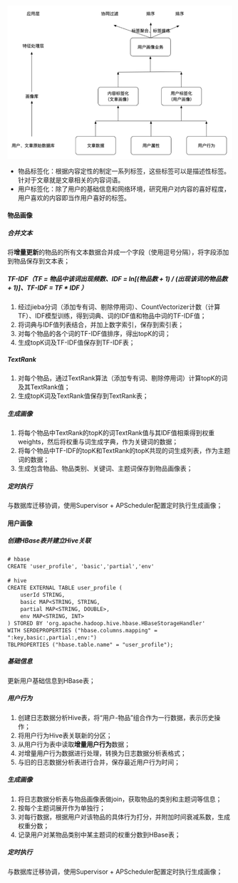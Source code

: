 ![image-20200904184649192](构建画像.assets/1.png)

- 物品标签化：根据内容定性的制定一系列标签，这些标签可以是描述性标签。针对于文章就是文章相关的内容词语。
- 用户标签化：除了用户的基础信息和网络环境，研究用户对内容的喜好程度，用户喜欢的内容即当作用户喜好的标签。



#### 物品画像

##### 合并文本
将**增量更新**的物品的所有文本数据合并成一个字段（使用逗号分隔），将字段添加到物品保存到文本表；

##### TF-IDF（TF = 物品中该词出现频数、IDF = ln[(物品数 + 1) / (出现该词的物品数 + 1)]、TF-IDF = TF * IDF ）

1. 经过jieba分词（添加专有词、剔除停用词）、CountVectorizer计数（计算TF）、IDF模型训练，得到词典、词的IDF值和物品中词的TF-IDF值；
2. 将词典与IDF值列表结合，并加上数字索引，保存到索引表；
3. 对每个物品的各个词的TF-IDF值排序，得出topK的词；
4. 生成topK词及TF-IDF值保存到TF-IDF表；

##### TextRank

1. 对每个物品，通过TextRank算法（添加专有词、剔除停用词）计算topK的词及其TextRank值；
3. 生成topK词及TextRank值保存到TextRank表；

##### 生成画像

1. 将每个物品中TextRank的topK的词TextRank值与其IDF值相乘得到权重weights，然后将权重与词生成字典，作为关键词的数据；
2. 将每个物品中TF-IDF的topK和TextRank的topK共现的词生成列表，作为主题词的数据；
3. 生成包含物品、物品类别、关键词、主题词保存到物品画像表；

##### 定时执行

与数据库迁移协调，使用Supervisor + APScheduler配置定时执行生成画像；



#### 用户画像

##### 创建HBase表并建立Hive关联

```
# hbase
CREATE 'user_profile', 'basic','partial','env'

# hive
CREATE EXTERNAL TABLE user_profile (
	userId STRING,
	basic MAP<STRING, STRING,
	partial MAP<STRING, DOUBLE>,
	env MAP<STRING, INT>
) STORED BY 'org.apache.hadoop.hive.hbase.HBaseStorageHandler'
WITH SERDEPROPERTIES ("hbase.columns.mapping" = ":key,basic:,partial:,env:")
TBLPROPERTIES ("hbase.table.name" = "user_profile");
```

##### 基础信息

更新用户基础信息到HBase表；

##### 用户行为

1. 创建日志数据分析Hive表，将“用户-物品”组合作为一行数据，表示历史操作；
2. 将用户行为Hive表关联新的分区；
3. 从用户行为表中读取**增量用户行为**数据；
4. 对增量用户行为数据进行处理，转换为日志数据分析表格式；
5. 与旧的日志数据分析表进行合并，保存最近用户行为时间；

##### 生成画像

1. 将日志数据分析表与物品画像表做join，获取物品的类别和主题词等信息；
2. 按每个主题词展开作为单独行；
3. 对每行数据，根据用户对该物品的具体行为打分，并附加时间衰减系数，生成权重分数；
4. 记录用户对某物品类别中某主题词的权重分数到HBase表；

##### 定时执行

与数据库迁移协调，使用Supervisor + APScheduler配置定时执行生成画像；